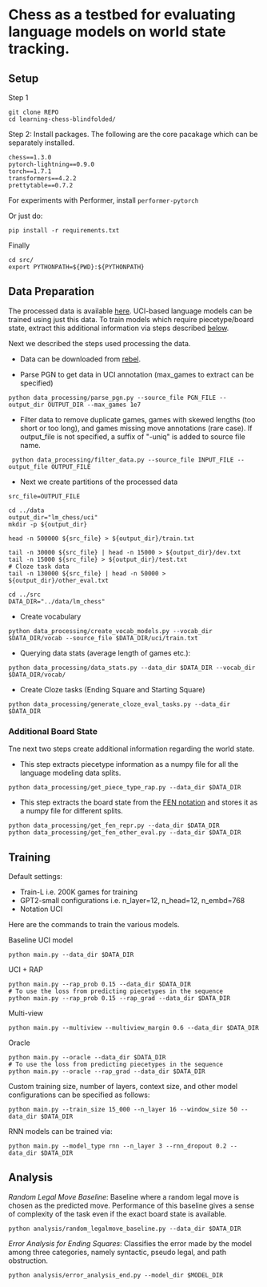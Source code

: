 # Chess as a testbed for evaluating language models on world state tracking.

## Setup
Step 1
```
git clone REPO
cd learning-chess-blindfolded/
```

Step 2: Install packages. The following are the core pacakage which can be separately installed.
```
chess==1.3.0
pytorch-lightning==0.9.0
torch==1.7.1
transformers==4.2.2
prettytable==0.7.2
```

For experiments with Performer, install `performer-pytorch`

Or just do:
```
pip install -r requirements.txt
```

Finally
```
cd src/
export PYTHONPATH=${PWD}:${PYTHONPATH}
```

## Data Preparation

The processed data is available [here](https://bit.ly/2YBTMer).
UCI-based language models can be trained using just this data.
To train models which require piecetype/board state, extract this additional information via steps described [below](#additional-board-state).

Next we described the steps used processing the data.

- Data can be downloaded from [rebel](http://rebel13.nl/dl.html?file=dl/MillionBase%202.5%20(PGN).7z). <br/>

- Parse PGN to get data in UCI annotation (max_games to extract can be specified)
```
python data_processing/parse_pgn.py --source_file PGN_FILE --output_dir OUTPUT_DIR --max_games 1e7
```
- Filter data to remove duplicate games, games with skewed lengths (too short or too long), and games missing move annotations (rare case).
If output_file is not specified, a suffix of "-uniq" is added to source file name.
```
 python data_processing/filter_data.py --source_file INPUT_FILE --output_file OUTPUT_FILE
```


- Next we create partitions of the processed data
```
src_file=OUTPUT_FILE

cd ../data
output_dir="lm_chess/uci"
mkdir -p ${output_dir}

head -n 500000 ${src_file} > ${output_dir}/train.txt

tail -n 30000 ${src_file} | head -n 15000 > ${output_dir}/dev.txt
tail -n 15000 ${src_file} > ${output_dir}/test.txt
# Cloze task data
tail -n 130000 ${src_file} | head -n 50000 > ${output_dir}/other_eval.txt

cd ../src
DATA_DIR="../data/lm_chess"
```

- Create vocabulary
```
python data_processing/create_vocab_models.py --vocab_dir $DATA_DIR/vocab --source_file $DATA_DIR/uci/train.txt
```
- Querying data stats (average length of games etc.):
```
python data_processing/data_stats.py --data_dir $DATA_DIR --vocab_dir $DATA_DIR/vocab/
```
- Create Cloze tasks (Ending Square and Starting Square)
```
python data_processing/generate_cloze_eval_tasks.py --data_dir $DATA_DIR
```

### Additional Board State
Tne next two steps create additional information regarding the world state.
- This step extracts piecetype information as a numpy file for all the language modeling data splits.
```
python data_processing/get_piece_type_rap.py --data_dir $DATA_DIR
```
- This step extracts the board state from the [FEN notation](https://en.wikipedia.org/wiki/Forsyth%E2%80%93Edwards_Notation)
  and stores it as a numpy file for different splits.
```
python data_processing/get_fen_repr.py --data_dir $DATA_DIR
python data_processing/get_fen_other_eval.py --data_dir $DATA_DIR
```

## Training

Default settings:
- Train-L i.e. 200K games for training
- GPT2-small configurations i.e. n_layer=12, n_head=12, n_embd=768
- Notation UCI

Here are the commands to train the various models. <br/>

Baseline UCI model
```
python main.py --data_dir $DATA_DIR
```
UCI + RAP
```
python main.py --rap_prob 0.15 --data_dir $DATA_DIR
# To use the loss from predicting piecetypes in the sequence
python main.py --rap_prob 0.15 --rap_grad --data_dir $DATA_DIR
```
Multi-view
```
python main.py --multiview --multiview_margin 0.6 --data_dir $DATA_DIR
```
Oracle
```
python main.py --oracle --data_dir $DATA_DIR
# To use the loss from predicting piecetypes in the sequence
python main.py --oracle --rap_grad --data_dir $DATA_DIR
```
Custom training size, number of layers, context size, and other model configurations can be specified as follows:
```
python main.py --train_size 15_000 --n_layer 16 --window_size 50 --data_dir $DATA_DIR
```

RNN models can be trained via:
```
python main.py --model_type rnn --n_layer 3 --rnn_dropout 0.2 --data_dir $DATA_DIR
```

## Analysis
_Random Legal Move Baseline_: Baseline where a random legal move is chosen
as the predicted move. Performance of this baseline gives a sense of
complexity of the task even if the exact board state is available.

```
python analysis/random_legalmove_baseline.py --data_dir $DATA_DIR
```

_Error Analysis for Ending Squares_: Classifies the error made by the model among
three categories, namely syntactic, pseudo legal, and path obstruction.
```
python analysis/error_analysis_end.py --model_dir $MODEL_DIR
```

